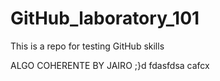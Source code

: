 # GitHub_laboratory_101
This is a repo for testing GitHub skills

ALGO COHERENTE BY JAIRO
;}d
fdasfdsa
cafcx